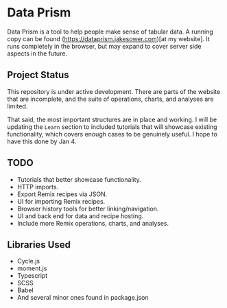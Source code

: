 # Data Prism

Data Prism is a tool to help people make sense of tabular data. A running copy can be found (https://dataprism.jakesower.com)[at my website]. It runs completely in the browser, but may expand to cover server side aspects in the future.

## Project Status

This repository is under active development. There are parts of the website that are incomplete, and the suite of operations, charts, and analyses are limited.

That said, the most important structures are in place and working. I will be updating the `Learn` section to included tutorials that will showcase existing functionality, which covers enough cases to be genuinely useful. I hope to have this done by Jan 4.

## TODO

- Tutorials that better showcase functionality.
- HTTP imports.
- Export Remix recipes via JSON.
- UI for importing Remix recipes.
- Browser history tools for better linking/navigation.
- UI and back end for data and recipe hosting.
- Include more Remix operations, charts, and analyses.

## Libraries Used

- Cycle.js
- moment.js
- Typescript
- SCSS
- Babel
- And several minor ones found in package.json

